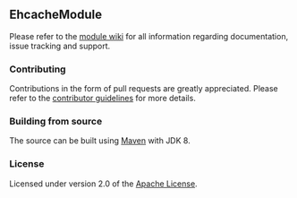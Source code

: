 ## EhcacheModule
Please refer to the [module wiki][] for all information regarding documentation, issue tracking and support.

### Contributing
Contributions in the form of pull requests are greatly appreciated.  Please refer to the [contributor guidelines][] for more details. 

### Building from source
The source can be built using [Maven][] with JDK 8.

### License
Licensed under version 2.0 of the [Apache License][].

[module wiki]: https://across.dev/modules/ehcachemodule
[contributor guidelines]: https://across.dev/contributing
[Maven]: https://maven.apache.org
[Apache License]: https://www.apache.org/licenses/LICENSE-2.0